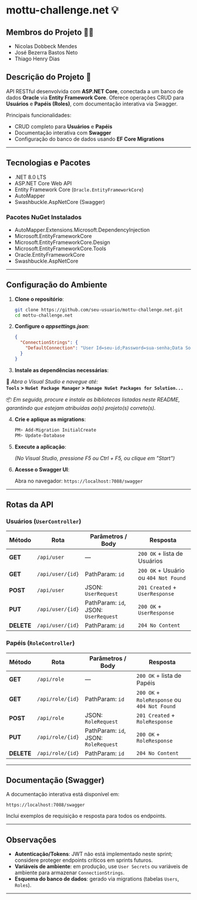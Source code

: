 # mottu-challenge.net 💡

## Membros do Projeto 👨‍💻

- Nicolas Dobbeck Mendes  
- José Bezerra Bastos Neto  
- Thiago Henry Dias

## Descrição do Projeto 📃

API RESTful desenvolvida com **ASP.NET Core**, conectada a um banco de dados **Oracle** via **Entity Framework Core**. Oferece operações CRUD para **Usuários** e **Papéis (Roles)**, com documentação interativa via Swagger.

Principais funcionalidades:

* CRUD completo para **Usuários** e **Papéis**
* Documentação interativa com **Swagger**
* Configuração do banco de dados usando **EF Core Migrations**

---

## Tecnologias e Pacotes

* .NET 8.0 LTS
* ASP.NET Core Web API
* Entity Framework Core (`Oracle.EntityFrameworkCore`)
* AutoMapper
* Swashbuckle.AspNetCore (Swagger)

### Pacotes NuGet Instalados

- AutoMapper.Extensions.Microsoft.DependencyInjection
- Microsoft.EntityFrameworkCore
- Microsoft.EntityFrameworkCore.Design
- Microsoft.EntityFrameworkCore.Tools
- Oracle.EntityFrameworkCore
- Swashbuckle.AspNetCore

---

## Configuração do Ambiente

1. **Clone o repositório**:

   ```bash
   git clone https://github.com/seu-usuario/mottu-challenge.net.git
   cd mottu-challenge.net
   ```

2. **Configure o *appsettings.json***:

   ```json
   {
     "ConnectionStrings": {
       "DefaultConnection": "User Id=seu-id;Password=sua-senha;Data Source=//oracle.fiap.com.br:1521/ORCL"
     }
   }
   ```

3. **Instale as dependências necessárias**:

🔧 *Abra o Visual Studio e navegue até:*  
**`Tools` > `NuGet Package Manager` > `Manage NuGet Packages for Solution...`**

📦 *Em seguida, procure e instale as bibliotecas listadas neste README, garantindo que estejam atribuídas ao(s) projeto(s) correto(s).*


4. **Crie e aplique as migrations**:

   ```bash
   PM> Add-Migration InitialCreate
   PM> Update-Database
   ```

5. **Execute a aplicação**:

   *(No Visual Studio, pressione F5 ou Ctrl + F5, ou clique em "Start")*

6. **Acesse o Swagger UI**:

   Abra no navegador: `https://localhost:7088/swagger`

---

## Rotas da API

### Usuários (`UserController`)

| Método     | Rota             | Parâmetros / Body                    | Resposta                              |
| ---------- | ---------------- | ------------------------------------ | ------------------------------------- |
| **GET**    | `/api/user`      | —                                    | `200 OK` + lista de Usuários          |
| **GET**    | `/api/user/{id}` | PathParam: `id`                      | `200 OK` + Usuário ou `404 Not Found` |
| **POST**   | `/api/user`      | JSON: `UserRequest`                  | `201 Created` + `UserResponse`        |
| **PUT**    | `/api/user/{id}` | PathParam: `id`, JSON: `UserRequest` | `200 OK` + `UserResponse`             |
| **DELETE** | `/api/user/{id}` | PathParam: `id`                      | `204 No Content`                      |

### Papéis (`RoleController`)

| Método     | Rota             | Parâmetros / Body                    | Resposta                                     |
| ---------- | ---------------- | ------------------------------------ | -------------------------------------------- |
| **GET**    | `/api/role`      | —                                    | `200 OK` + lista de Papéis                   |
| **GET**    | `/api/role/{id}` | PathParam: `id`                      | `200 OK` + `RoleResponse` ou `404 Not Found` |
| **POST**   | `/api/role`      | JSON: `RoleRequest`                  | `201 Created` + `RoleResponse`               |
| **PUT**    | `/api/role/{id}` | PathParam: `id`, JSON: `RoleRequest` | `200 OK` + `RoleResponse`                    |
| **DELETE** | `/api/role/{id}` | PathParam: `id`                      | `204 No Content`                             |

---

## Documentação (Swagger)

A documentação interativa está disponível em:

```
https://localhost:7088/swagger
```

Inclui exemplos de requisição e resposta para todos os endpoints.

---

## Observações

* **Autenticação/Tokens**: JWT não está implementado neste sprint; considere proteger endpoints críticos em sprints futuros.
* **Variáveis de ambiente**: em produção, use `User Secrets` ou variáveis de ambiente para armazenar `ConnectionStrings`.
* **Esquema do banco de dados**: gerado via migrations (tabelas `Users`, `Roles`).

---

